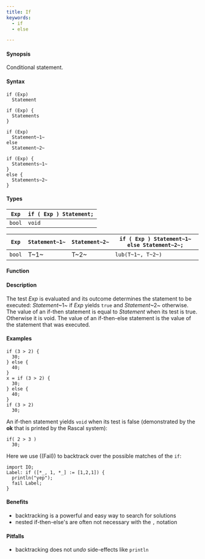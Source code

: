 ```yaml
---
title: If
keywords:
  - if
  - else

---
```


#### Synopsis

Conditional statement.

#### Syntax

```rascal
if (Exp)
  Statement

if (Exp) {
  Statements
}

if (Exp) 
  Statement~1~ 
else 
  Statement~2~

if (Exp) {
  Statements~1~
}
else {
  Statements~2~
}
```

#### Types

| `Exp` | `if ( Exp ) Statement;`  |
| --- | --- |
| `bool`  |  `void`                      |



| `Exp` | `Statement~1~` | `Statement~2~` | `if ( Exp ) Statement~1~ else Statement~2~;`  |
| --- | --- | --- | --- |
| `bool`  |  T~1~        | T~2~         | `lub(T~1~, T~2~)`                               |


#### Function

#### Description

The test _Exp_ is evaluated and its outcome determines the statement to be executed: 
_Statement_~1~ if _Exp_ yields `true` and _Statement_~2~ otherwise. 
The value of an if-then statement is equal to _Statement_ when its test is true. Otherwise it is void.
The value of an if-then-else statement is the value of the statement that was executed.

#### Examples

```rascal-shell
if (3 > 2) {
  30; 
} else {
  40;
}
x = if (3 > 2) {
  30; 
} else {
  40;
}
if (3 > 2) 
  30;
```
An if-then statement yields `void`  when its test is false
(demonstrated by the __ok__ that is printed by the Rascal system):
```rascal-shell,continue
if( 2 > 3 ) 
  30;
```

Here we use ((Fail)) to backtrack over the possible matches of the `if`:
```rascal-shell
import IO;
Label: if ([*_, 1, *_] := [1,2,1]) {
  println("yep"); 
  fail Label;
}
```

#### Benefits

* backtracking is a powerful and easy way to search for solutions
* nested if-then-else's are often not necessary with the `,` notation

#### Pitfalls

* backtracking does not _undo_ side-effects like `println`
